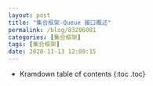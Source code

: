 ```yaml
---
layout: post
title: "集合框架-Queue 接口概述"
permalink: /blog/83286081
categories: [集合框架]
tags: [集合框架]
date: 2020-11-13 12:09:15
---
```


* Kramdown table of contents
{:toc .toc}
